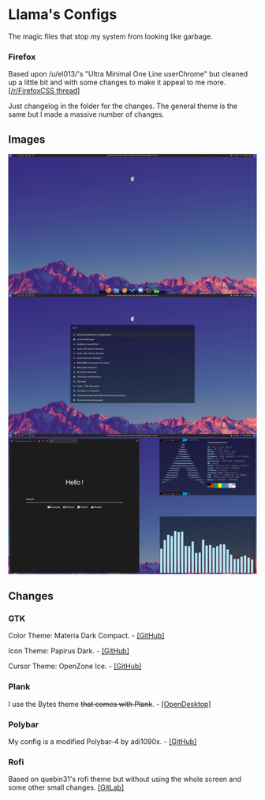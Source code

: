 # Llama's Configs
The magic files that stop my system from looking like garbage.

### Firefox
Based upon /u/el013/'s "Ultra Minimal One Line userChrome" but cleaned up a little bit and with some changes to make it appeal to me more. [[/r/FirefoxCSS thread]](https://www.reddit.com/r/FirefoxCSS/comments/g0o4sg/ultra_minimal_one_line_userchrome_macos_firefox/)

Just changelog in the folder for the changes. The general theme is the same but I made a massive number of changes.

## Images
![Images of Desktop](./images/Desktop.jpg)

## Changes

### GTK
Color Theme: Materia Dark Compact. - [[GitHub]](https://github.com/nana-4/materia-theme)

Icon Theme: Papirus Dark. - [[GitHub]](https://github.com/PapirusDevelopmentTeam/papirus-icon-theme)

Cursor Theme: OpenZone Ice. - [[GitHub]](https://github.com/ducakar/openzone-cursors)

### Plank
I use the Bytes theme ~~that comes with Plank~~. - [[OpenDesktop]](https://www.opendesktop.org/p/999999/)

### Polybar
My config is a modified Polybar-4 by adi1090x. - [[GitHub]](https://github.com/adi1090x/polybar-themes)

### Rofi
Based on quebin31's rofi theme but without using the whole screen and some other small changes. [[GitLab]](https://gitlab.com/quebin31/dotfiles)
